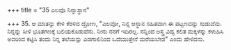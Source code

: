 +++
title = "35 ಎಲವೊ ನಿನ್ನಾಸ್ಥಾನ"

+++
35. ಆ ಮಾತನ್ನು ಕೇಳಿ ಕೆರಳಿದ ದ್ರೋಣ, "ಎಲವೋ, ನಿನ್ನ ಆಸ್ಥಾನ ಸಹಿತವಾಗಿ ಈ ಪಟ್ಟಣವನ್ನು ಸುಡುವೆನು. ನಿನ್ನನ್ನು ಸೀಳಿ ಭೂತಗಣಕ್ಕೆ ಬಲಿಯಕೊಡುವೆನು. ನೀನು ನನಗೆ ಇದಿರಲ್ಲ. ನನ್ನಿಂದ ಅಸ್ತ್ರ ವಿದ್ಯ ಕಲಿತ ಮಕ್ಕಳನ್ನು ಕಳುಹಿಸಿ ಅವರಿಂದ ಕಟ್ಟಿಸಿ ತಂದು ನಿನ್ನ ತಲೆಯನ್ನು ಎಡಗಾಲಿನಿಂದ ಒದೆಯುತ್ತೇನೆ ಮರೆಯಬೇಡ" ಎಂದು ಹೇಳಿದನು.